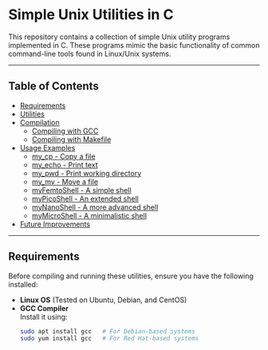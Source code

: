 # Simple Unix Utilities in C

This repository contains a collection of simple Unix utility programs implemented in C. These programs mimic the basic functionality of common command-line tools found in Linux/Unix systems.

---

## Table of Contents
- [Requirements](#requirements)
- [Utilities](#utilities)
- [Compilation](#compilation)
  - [Compiling with GCC](#compiling-with-gcc)
  - [Compiling with Makefile](#compiling-with-makefile)
- [Usage Examples](#usage-examples)
  - [my_cp - Copy a file](#my_cp---copy-a-file)
  - [my_echo - Print text](#my_echo---print-text)
  - [my_pwd - Print working directory](#my_pwd---print-working-directory)
  - [my_mv - Move a file](#my_mv---move-a-file)
  - [myFemtoShell - A simple shell](#myfemtoshell---a-simple-shell)
  - [myPicoShell - An extended shell](#mypicoshell---an-extended-shell)
  - [myNanoShell - A more advanced shell](#mynanoshell---a-more-advanced-shell)
  - [myMicroShell - A minimalistic shell](#mymicroshell---a-minimalistic-shell)
- [Future Improvements](#future-improvements)

---

## Requirements

Before compiling and running these utilities, ensure you have the following installed:

- **Linux OS** (Tested on Ubuntu, Debian, and CentOS)
- **GCC Compiler**  
  Install it using:
  ```bash
  sudo apt install gcc   # For Debian-based systems
  sudo yum install gcc   # For Red Hat-based systems
